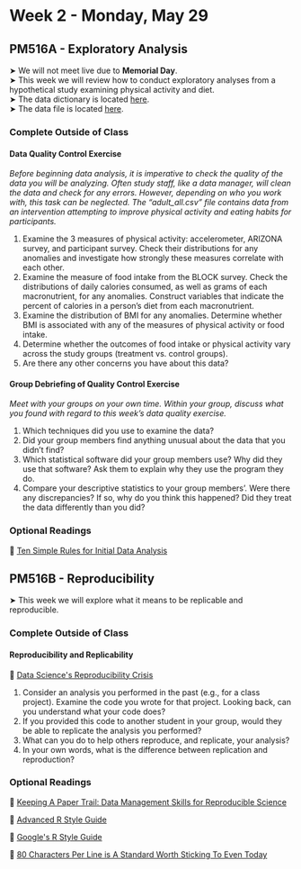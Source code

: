 # Week 2 - Monday, May 29

## PM516A - Exploratory Analysis

&#x27A4; We will not meet live due to **Memorial Day**.  
&#x27A4; This week we will review how to conduct exploratory analyses from a hypothetical study examining physical activity and diet.  
&#x27A4; The data dictionary is located [here](data_dictionary.xlsx).  
&#x27A4; The data file is located [here](adult_all.csv).  

### Complete Outside of Class

#### Data Quality Control Exercise

*Before beginning data analysis, it is imperative to check the quality of the data you will be analyzing. Often study staff, like a data manager, will clean the data and check for any errors. However, depending on who you work with, this task can be neglected.
The “adult_all.csv” file contains data from an intervention attempting to improve physical activity and eating habits for participants.*

1.	Examine the 3 measures of physical activity: accelerometer, ARIZONA survey, and participant survey. Check their distributions for any anomalies and investigate how strongly these measures correlate with each other.
2.	Examine the measure of food intake from the BLOCK survey. Check the distributions of daily calories consumed, as well as grams of each macronutrient, for any anomalies. Construct variables that indicate the percent of calories in a person’s diet from each macronutrient.
3.	Examine the distribution of BMI for any anomalies. Determine whether BMI is associated with any of the measures of physical activity or food intake.
4.	Determine whether the outcomes of food intake or physical activity vary across the study groups (treatment vs. control groups).
5.	Are there any other concerns you have about this data?

#### Group Debriefing of Quality Control Exercise

*Meet with your groups on your own time. Within your group, discuss what you found with regard to this week’s data quality exercise.*

1. Which techniques did you use to examine the data? 
2. Did your group members find anything unusual about the data that you didn’t find?
3. Which statistical software did your group members use? Why did they use that software? Ask them to explain why they use the program they do.
4. Compare your descriptive statistics to your group members’. Were there any discrepancies? If so, why do you think this happened? Did they treat the data differently than you did?

### Optional Readings

📖 [Ten Simple Rules for Initial Data Analysis](https://journals.plos.org/ploscompbiol/article?id=10.1371/journal.pcbi.1009819)


## PM516B - Reproducibility

&#x27A4; This week we will explore what it means to be replicable and reproducible.

### Complete Outside of Class

#### Reproducibility and Replicability

📖 [Data Science's Reproducibility Crisis](https://towardsdatascience.com/data-sciences-reproducibility-crisis-b87792d88513)

1. Consider an analysis you performed in the past (e.g., for a class project). Examine the code you wrote for that project. Looking back, can you understand what your code does?
2. If you provided this code to another student in your group, would they be able to replicate the analysis you performed?
3. What can you do to help others reproduce, and replicate, your analysis?
4. In your own words, what is the difference between replication and reproduction?

### Optional Readings
📖 [Keeping A Paper Trail: Data Management Skills for Reproducible Science](https://laskowskilab.faculty.ucdavis.edu/2020/08/03/keeping-a-paper-trail-data-management-skills-for-reproducible-science/)  

📖 [Advanced R Style Guide](http://adv-r.had.co.nz/Style.html)

📖 [Google's R Style Guide](https://google.github.io/styleguide/Rguide.html)

📖 [80 Characters Per Line is A Standard Worth Sticking To Even Today](https://nickjanetakis.com/blog/80-characters-per-line-is-a-standard-worth-sticking-to-even-today)